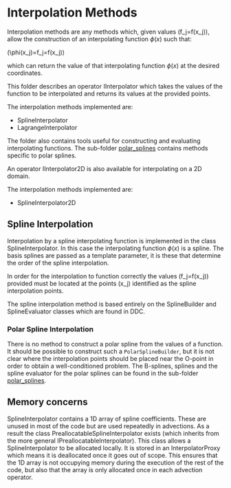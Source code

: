 # Interpolation Methods

Interpolation methods are any methods which, given values \(f_j=f(x_j)\), allow the construction of an interpolating function $\phi(x)$ such that:

\(\phi(x_j)=f_j=f(x_j)\)

which can return the value of that interpolating function $\phi(x)$ at the desired coordinates.

This folder describes an operator IInterpolator which takes the values of the function to be interpolated and returns its values at the provided points.

The interpolation methods implemented are:
-  SplineInterpolator
-  LagrangeInterpolator

The folder also contains tools useful for constructing and evaluating interpolating functions. The sub-folder [polar\_splines](./polar_splines/README.md) contains methods specific to polar splines.

An operator IInterpolator2D is also available for interpolating on a 2D domain.

The interpolation methods implemented are:
-  SplineInterpolator2D

## Spline Interpolation

Interpolation by a spline interpolating function is implemented in the class SplineInterpolator. In this case the interpolating function $\phi(x)$ is a spline. The basis splines are passed as a template parameter, it is these that determine the order of the spline interpolation.

In order for the interpolation to function correctly the values \(f_j=f(x_j)\) provided must be located at the points \(x_j\) identified as the spline interpolation points.

The spline interpolation method is based entirely on the SplineBuilder and SplineEvaluator classes which are found in DDC.

### Polar Spline Interpolation
There is no method to construct a polar spline from the values of a function. It should be possible to construct such a `PolarSplineBuilder`, but it is not clear where the interpolation points should be placed near the O-point in order to obtain a well-conditioned problem. The B-splines, splines and the spline evaluator for the polar splines can be found in the sub-folder [polar\_splines](./polar_splines/README.md).

## Memory concerns

SplineInterpolator contains a 1D array of spline coefficients. These are unused in most of the code but are used repeatedly in advections. As a result the class PreallocatableSplineInterpolator exists (which inherits from the more general IPreallocatableInterpolator). This class allows a SplineInterpolator to be allocated locally. It is stored in an InterpolatorProxy which means it is deallocated once it goes out of scope. This ensures that the 1D array is not occupying memory during the execution of the rest of the code, but also that the array is only allocated once in each advection operator.
